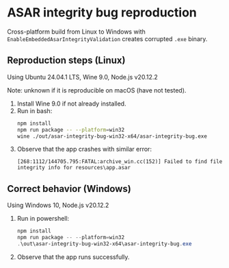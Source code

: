 # ASAR integrity bug reproduction

Cross-platform build from Linux to Windows with `EnableEmbeddedAsarIntegrityValidation` creates corrupted `.exe` binary.

## Reproduction steps (Linux)

Using Ubuntu 24.04.1 LTS, Wine 9.0, Node.js v20.12.2

Note: unknown if it is reproducible on macOS (have not tested).

1. Install Wine 9.0 if not already installed.
2. Run in bash:
    ```bash
    npm install
    npm run package -- --platform=win32
    wine ./out/asar-integrity-bug-win32-x64/asar-integrity-bug.exe
    ```
3. Observe that the app crashes with similar error:
    ```
    [268:1112/144705.795:FATAL:archive_win.cc(152)] Failed to find file integrity info for resources\app.asar
    ```

## Correct behavior (Windows)

Using Windows 10, Node.js v20.12.2

1. Run in powershell:
    ```powershell
    npm install
    npm run package -- --platform=win32
    .\out\asar-integrity-bug-win32-x64\asar-integrity-bug.exe
    ```
2. Observe that the app runs successfully.
